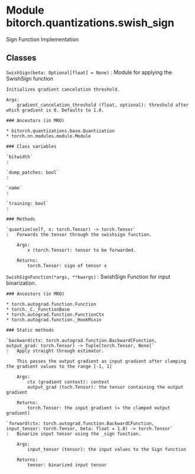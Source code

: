 Module bitorch.quantizations.swish_sign
=======================================
Sign Function Implementation

Classes
-------

`SwishSign(beta: Optional[float] = None)`
:   Module for applying the SwishSign function
    
    Initializes gradient cancelation threshold.
    
    Args:
        gradient_cancelation_threshold (float, optional): threshold after which gradient is 0. Defaults to 1.0.

    ### Ancestors (in MRO)

    * bitorch.quantizations.base.Quantization
    * torch.nn.modules.module.Module

    ### Class variables

    `bitwidth`
    :

    `dump_patches: bool`
    :

    `name`
    :

    `training: bool`
    :

    ### Methods

    `quantize(self, x: torch.Tensor) ‑> torch.Tensor`
    :   Forwards the tensor through the swishsign function.
        
        Args:
            x (torch.Tensor): tensor to be forwarded.
        
        Returns:
            torch.Tensor: sign of tensor x

`SwishSignFunction(*args, **kwargs)`
:   SwishSign Function for input binarization.

    ### Ancestors (in MRO)

    * torch.autograd.function.Function
    * torch._C._FunctionBase
    * torch.autograd.function.FunctionCtx
    * torch.autograd.function._HookMixin

    ### Static methods

    `backward(ctx: torch.autograd.function.BackwardCFunction, output_grad: torch.Tensor) ‑> Tuple[torch.Tensor, None]`
    :   Apply straight through estimator.
        
        This passes the output gradient as input gradient after clamping the gradient values to the range [-1, 1]
        
        Args:
            ctx (gradient context): context
            output_grad (toch.Tensor): the tensor containing the output gradient
        
        Returns:
            torch.Tensor: the input gradient (= the clamped output gradient)

    `forward(ctx: torch.autograd.function.BackwardCFunction, input_tensor: torch.Tensor, beta: float = 1.0) ‑> torch.Tensor`
    :   Binarize input tensor using the _sign function.
        
        Args:
            input_tensor (tensor): the input values to the Sign function
        
        Returns:
            tensor: binarized input tensor